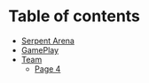 # Table of contents

* [Serpent Arena](README.md)
* [GamePlay](gameplay.md)
* [Team](team/README.md)
  * [Page 4](team/page-4.md)
